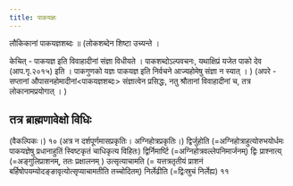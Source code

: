 ```yaml
---
title: पाकयज्ञः
---
```


लौकिकानां पाकयज्ञशब्दः ॥  (लोकशब्देन शिष्टा उच्यन्ते ।

केचित् - पाकयज्ञ इति विवाहादीनां संज्ञा विधीयते । पाकशब्दोऽल्पवचनः, यथाक्षिप्रं यजेत पाको देव (आप.गृ.२०१५) इति ।  पाकगुणको यज्ञः पाकयज्ञ इति निर्वचने आज्यहोमेषु संज्ञा न स्यात् । ) (अपरे -  सप्तानां औपासनहोमादीनां<पाकयज्ञशब्दः> संज्ञात्वेन प्रसिद्धः, नतु श्रौतानां विवाहादीनां च, तत्र लोकानामप्रयोगात् । )

## तत्र ब्राह्मणावेक्षो विधिः 

(वैकल्पिकः।) १० (अत्र न दर्शपूर्णमासप्रकृतिः। अग्निहोत्रप्रकृतिः।)
द्विर्जुहोति (=अग्निहोत्राहुत्योरुभयोर्धमः पाकयज्ञेषु प्रधानाहुतिं स्विष्टकृतं चाधिकृत्य विहितः) द्विर्निमार्ष्टि (=अग्निहोत्रवल्लेपनिमार्जनम्)  द्विः प्राश्नात्य् (=अङ्गुलिप्राशनम्, ततः प्रक्षालनम् ) उत्सृत्याचामति (= यत्तत्रतृतीयं प्राशनं बर्हिषोपयम्योदङ्ङावृत्योत्सृप्याचामतीति तच्चोदितम्) निर्लेढीति (=द्विःस्रुचं निर्लेह्य) ११
